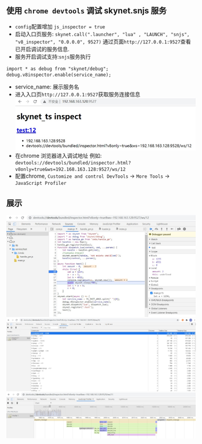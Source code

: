 ## 使用 `chrome devtools` 调试 skynet.snjs 服务
* `config`配置增加 `js_inspector = true`
* 启动入口页服务: `skynet.call(".launcher", "lua" , "LAUNCH", "snjs", "v8_inspector", "0.0.0.0", 9527)` 通过页面`http://127.0.0.1:9527`查看已开启调试的服务信息. 
* 服务开启调试支持:`snjs`服务执行 
```
import * as debug from "skynet/debug"; 
debug.v8inspector.enable(service_name);
```
* service_name: 展示服务名
* 进入入口页`http://127.0.0.1:9527`获取服务连接信息 
![image1](https://github.com/lsg2020/skynet_ts/blob/master/doc/images/image1.jpg)
* 在chrome 浏览器进入调试地址 例如: `devtools://devtools/bundled/inspector.html?v8only=true&ws=192.168.163.128:9527/ws/12`
* 配置chrome, `Customize and control DevTools` -> `More Tools` -> `JavaScript Profiler`

## 展示
![breakpoint](https://github.com/lsg2020/skynet_ts/blob/master/doc/images/breakpoint1.jpg)
![memory](https://github.com/lsg2020/skynet_ts/blob/master/doc/images/memory.jpg)
![cpuprofile](https://github.com/lsg2020/skynet_ts/blob/master/doc/images/cpuprofile1.jpg)

